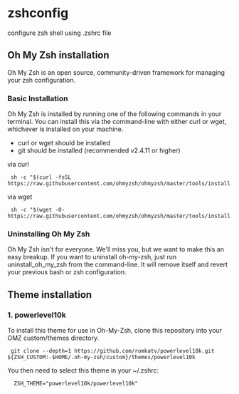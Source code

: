 # zshconfig
configure zsh shell using .zshrc file

## Oh My Zsh installation
Oh My Zsh is an open source, community-driven framework for managing your zsh configuration.
### Basic Installation
Oh My Zsh is installed by running one of the following commands in your terminal. You can install this via the command-line with either curl or wget, whichever is installed on your machine.
* curl or wget should be installed
* git should be installed (recommended v2.4.11 or higher)

via curl
 ```shell
  sh -c "$(curl -fsSL https://raw.githubusercontent.com/ohmyzsh/ohmyzsh/master/tools/install.sh)"
 ```
via wget
 ```shell 
  sh -c "$(wget -O- https://raw.githubusercontent.com/ohmyzsh/ohmyzsh/master/tools/install.sh)"
 ```

### Uninstalling Oh My Zsh
Oh My Zsh isn't for everyone. We'll miss you, but we want to make this an easy breakup.
If you want to uninstall oh-my-zsh, just run uninstall_oh_my_zsh from the command-line. It will remove itself and revert your previous bash or zsh configuration.

## Theme installation

### 1. powerlevel10k
To install this theme for use in Oh-My-Zsh, clone this repository into your OMZ custom/themes directory.
 ```shell
  git clone --depth=1 https://github.com/romkatv/powerlevel10k.git ${ZSH_CUSTOM:-$HOME/.oh-my-zsh/custom}/themes/powerlevel10k
 ```

You then need to select this theme in your ~/.zshrc:
  ```shell
    ZSH_THEME="powerlevel10k/powerlevel10k"
  ```
